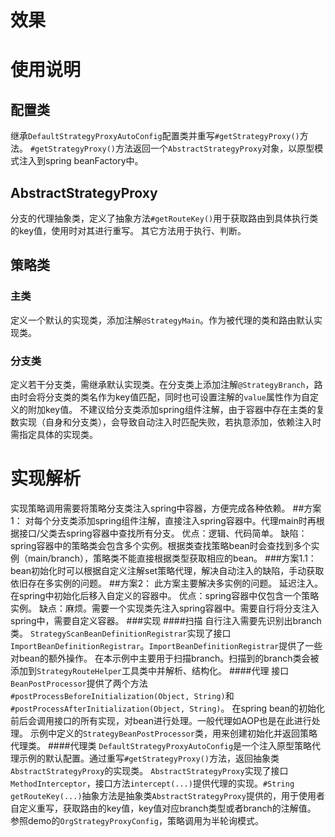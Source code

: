 # 效果





# 使用说明

## 配置类
继承`DefaultStrategyProxyAutoConfig`配置类并重写`#getStrategyProxy()`方法。
`#getStrategyProxy()`方法返回一个`AbstractStrategyProxy`对象，以原型模式注入到spring beanFactory中。

## AbstractStrategyProxy
分支的代理抽象类，定义了抽象方法`#getRouteKey()`用于获取路由到具体执行类的key值，使用时对其进行重写。
其它方法用于执行、判断。

## 策略类
### 主类
定义一个默认的实现类，添加注解`@StrategyMain`。作为被代理的类和路由默认实现类。
### 分支类
定义若干分支类，需继承默认实现类。在分支类上添加注解`@StrategyBranch`，路由时会将分支类的类名作为key值匹配，同时也可设置注解的`value`属性作为自定义的附加key值。
不建议给分支类添加spring组件注解，由于容器中存在主类的复数实现（自身和分支类），会导致自动注入时匹配失败，若执意添加，依赖注入时需指定具体的实现类。

# 实现解析
实现策略调用需要将策略分支类注入spring中容器，方便完成各种依赖。
##方案1：
对每个分支类添加spring组件注解，直接注入spring容器中。代理main时再根据接口/父类去spring容器中查找所有分支。
优点：逻辑、代码简单。
缺陷：spring容器中的策略类会包含多个实例。根据类查找策略bean时会查找到多个实例（main/branch），策略类不能直接根据类型获取相应的bean。
###方案1.1：
bean初始化时可以根据自定义注解set策略代理，解决自动注入的缺陷，手动获取依旧存在多实例的问题。
##方案2：
此方案主要解决多实例的问题。
延迟注入。在spring中初始化后移入自定义的容器中。
优点：spring容器中仅包含一个策略实例。
缺点：麻烦。需要一个实现类先注入spring容器中。需要自行将分支注入spring中，需要自定义容器。
###实现
####扫描
自行注入需要先识别出branch类。
`StrategyScanBeanDefinitionRegistrar`实现了接口`ImportBeanDefinitionRegistrar`。`ImportBeanDefinitionRegistrar`提供了一些对bean的额外操作。
在本示例中主要用于扫描branch。扫描到的branch类会被添加到`StrategyRouteHelper`工具类中并解析、结构化。
####代理
接口`BeanPostProcessor`提供了两个方法`#postProcessBeforeInitialization(Object, String)`和`#postProcessAfterInitialization(Object, String)`。
在spring bean的初始化前后会调用接口的所有实现，对bean进行处理。一般代理如AOP也是在此进行处理。
示例中定义的`StrategyBeanPostProcessor`类，用来创建初始化并返回策略代理类。
####代理类
`DefaultStrategyProxyAutoConfig`是一个注入原型策略代理示例的默认配置。通过重写`#getStrategyProxy()`方法，返回抽象类`AbstractStrategyProxy`的实现类。
`AbstractStrategyProxy`实现了接口`MethodInterceptor`，接口方法`intercept(...)`提供代理的实现。`#String getRouteKey(...)`抽象方法是抽象类`AbstractStrategyProxy`提供的，用于使用者自定义重写，获取路由的key值，key值对应branch类型或者branch的注解值。
参照demo的`OrgStrategyProxyConfig`，策略调用为半轮询模式。
